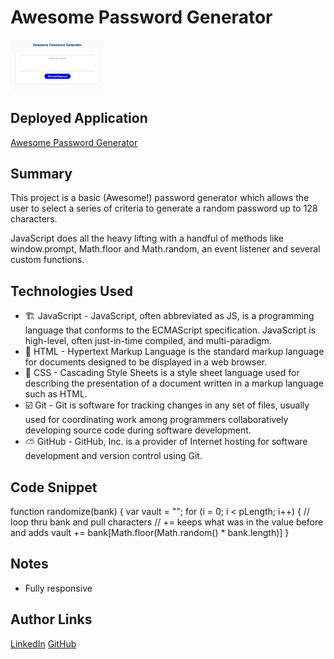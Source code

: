 # Awesome Password Generator

<img src="assets/Awesome-Password-Generator.png" alt="Pic of application"
title="Class Portfolio" width="150" />

## Deployed Application
[Awesome Password Generator](https://zno.s3-us-west-1.amazonaws.com/Awesome-Password-Generator.png)

## Summary 
This project is a basic (Awesome!) password generator which allows the user to select a series of criteria to generate a random password up to 128 characters. 

JavaScript does all the heavy lifting with a handful of methods like window.prompt, Math.floor and Math.random, an event listener and several custom functions. 


## Technologies Used
- 🏗 JavaScript - JavaScript, often abbreviated as JS, is a programming language that conforms to the ECMAScript specification. JavaScript is high-level, often just-in-time compiled, and multi-paradigm.
- 🦴 HTML - Hypertext Markup Language is the standard markup language for documents designed to be displayed in a web browser.
- 👗 CSS - Cascading Style Sheets is a style sheet language used for describing the presentation of a document written in a markup language such as HTML. 
- ☑️ Git - Git is software for tracking changes in any set of files, usually used for coordinating work among programmers collaboratively developing source code during software development.
- ⛅️ GitHub - GitHub, Inc. is a provider of Internet hosting for software development and version control using Git.


## Code Snippet

 function randomize(bank) {
 var vault = "";
 for (i = 0; i < pLength; i++) {
 // loop thru bank and pull characters 
 // += keeps what was in the value before and adds 
 vault += bank[Math.floor(Math.random() * bank.length)]
 }

## Notes

- Fully responsive

## Author Links
[LinkedIn](https://www.linkedin.com/in/darrinweyers/)
[GitHub](https://github.com/darrindevs)
